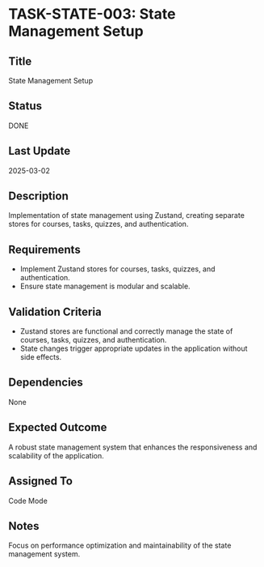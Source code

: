 # TASK-STATE-003: State Management Setup

## Title
State Management Setup

## Status
DONE

## Last Update
2025-03-02

## Description
Implementation of state management using Zustand, creating separate stores for courses, tasks, quizzes, and authentication.

## Requirements
- Implement Zustand stores for courses, tasks, quizzes, and authentication.
- Ensure state management is modular and scalable.

## Validation Criteria
- Zustand stores are functional and correctly manage the state of courses, tasks, quizzes, and authentication.
- State changes trigger appropriate updates in the application without side effects.

## Dependencies
None

## Expected Outcome
A robust state management system that enhances the responsiveness and scalability of the application.

## Assigned To
Code Mode

## Notes
Focus on performance optimization and maintainability of the state management system.
